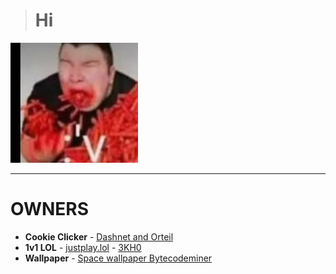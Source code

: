 > # **Hi**
![🥵](spicey.png)
_______________________________________________________________________________________________________________

# OWNERS

- **Cookie Clicker**
        - [Dashnet and Orteil](https://orteil.dashnet.org) 
- **1v1 LOL**
        - [justplay.lol](https://www.justplay.lol/)
        - [3KH0](https://github.com/3kh0/)
- **Wallpaper**
        - [Space wallpaper Bytecodeminer](https://gifs.alphacoders.com/gifs/view/215837)
